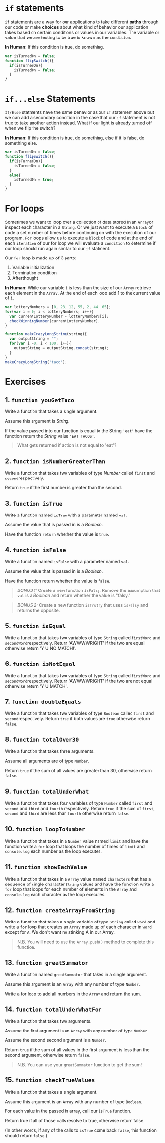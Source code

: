 # `if` statements
`if` statements are a way for our applications to take different __paths__ through our code or make __choices__ about what kind of behavior our application takes based on certain conditions or values in our variables. The variable or value that we are testing to be true is known as the `condition`.

__In Human__: If this condition is true, do something.

```javascript
var isTurnedOn = false;
function flipSwitch(){
  if(isTurnedOn){
    isTurnedOn = false;
  }
}
```

# `if...else` Statements
`If/Else` statments have the same behavior as our `if` statement above but we can add a secondary condition in the case that our `if` statement is not true to take another action instead. What if our light is already turned off when we flip the switch?

__In Human__: If this condition is true, do something, else if it is false, do something else.

```javascript
var isTurnedOn = false;
function flipSwitch(){
  if(isTurnedOn){
    isTurnedOn = false;
  }
  else{
    isTurnedOn = true;
  }
}
```

# For loops
Sometimes we want to loop over a collection of data stored in an `Array`or inspect each character in a `String`. Or we just want to execute a `block` of code a set number of times before continuing on with the execution of our program. `For` loops allow us to execute a `block` of code and at the end of each `iteration` of our for loop we will evaluate a `condition` to determine if our loop should run again similar to our `if` statment.

Our `for` loop is made up of 3 parts:
1. Variable initialization
2. Termination condition
3. Afterthought

__In Human__: While our variable `i` is less than the size of our `Array` retrieve each element in the `Array`. At the end of each loop add 1 to the current value of `i`.

```javascript
var lotteryNumbers = [0, 23, 12, 55, 2, 44, 65];
for(var i = 0; i < lotteryNumbers; i++){
  var currentLotteryNumber = lotteryNumbers[i];
  checkWinningNumber(currentLotteryNumber);
}

function makeCrazyLongString(string){
  var outputString = "";
  for(var i =0; i < 100; i++){
    outputString = outputString.concat(string);
  }
}
makeCrazyLongString('taco');
```


# Exercises

## 1. `function youGetTaco`
Write a function that takes a single argument.

Assume this argument is *String*.

If the value passed into our function is equal to the String `'eat'` have the
function return the *String* value `'EAT TACOS'`.

> What gets returned if action is not equal to 'eat'?


## 2. `function isNumberGreaterThan`
Write a function that takes two variables of type *Number* called `first` and `second`respectively.

Return `true` if the first number is greater than the second.
​

## 3. `function isTrue`
Write a function named `isTrue` with a parameter named `val`.

Assume the value that is passed in is a *Boolean*.

Have the function `return` whether the value is `true`.


## 4. `function isFalse`
Write a function named `isFalse` with a parameter named `val`.

Assume the value that is passed in is a *Boolean*.

Have the function return whether the value is `false`.

> *BONUS 1:* Create a new function `isFalsy`. Remove the assumption that `val` is a *Boolean* and return whether the value is "falsy."

> *BONUS 2:* Create a new function `isTruthy` that uses `isFalsy` and returns the opposite.


## 5. `function isEqual`
Write a function that takes two variables of type `String` called `firstWord` and `secondWord`respectively. Return 'AWWWWRIGHT' if the two are equal otherwise return 'Y U NO MATCH!'.


## 6. `function isNotEqual`
Write a function that takes two variables of type `String` called `firstWord` and `secondWord`respectively. Return 'AWWWWRIGHT' if the two are not equal otherwise return 'Y U MATCH!'.


## 7. `function doubleEquals`
Write a function that takes two variables of type `Boolean` called `first` and `second`respectively. Return `true` if both values are `true` otherwise return `false`.


## 8. `function totalOver30`
Write a function that takes three arguments.

Assume all arguments are of type `Number`.

Return `true` if the sum of all values are greater than 30, otherwise return `false`.


## 9. `function totalUnderWhat`
Write a function that takes four variables of type `Number` called `first` and `second` and `third` and `fourth` respectively. Return `true` if the sum of `first`, `second` and `third` are less than `fourth` otherwise return `false`.


## 10. `function loopToNumber`
Write a function that takes in a `Number` value named `limit` and have the function write a `for` loop that loops the number of times of `limit` and `console.log` each number as the loop executes.


## 11. `function showEachValue`
Write a function that takes in a `Array` value named `characters` that has a sequence of single character `String` values and have the function write a `for` loop that loops for each number of elements in the `Array` and `console.log` each character as the loop executes.


## 12. `function createArrayFromString`
Write a function that takes a single variable of type `String` called `word` and
write a `for` loop that creates an `Array` made up of each character in `word`
except for `A`. We don't want no stinking A in our Array.

> N.B. You will need to use the `Array.push()` method to complete this function.


## 13. `function greatSummator`
Write a function named `greatSummator` that takes in a single argument.

Assume this argument is an `Array` with any number of type `Number`.

Write a for loop to add all numbers in the `Array` and return the sum.


## 14. `function totalUnderWhatFor`
Write a function that takes two arguments.

Assume the first argument is an `Array` with any number of type `Number`.

Assume the second second argument is a `Number`.

Return `true` if the sum of all values in the first argument is less than the
second argument, otherwise return `false`.

> N.B. You can use your `greatSummator` function to get the sum!


## 15. `function checkTrueValues`
Write a function that takes a single argument.

Assume this argument is an `Array` with any number of type `Boolean`.

For each value in the passed in array, call our `isTrue` function.

Return true if all of those calls resolve to true, otherwise return false.

(In other words, if any of the calls to `isTrue` come back `false`, this
function should return `false`.)
